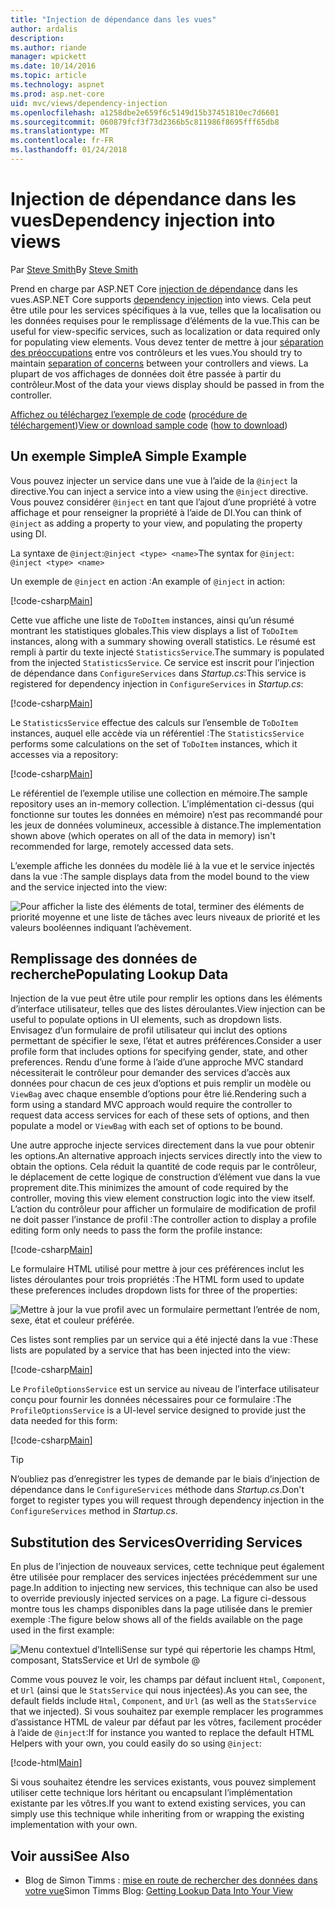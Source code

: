 ```yaml
---
title: "Injection de dépendance dans les vues"
author: ardalis
description: 
ms.author: riande
manager: wpickett
ms.date: 10/14/2016
ms.topic: article
ms.technology: aspnet
ms.prod: asp.net-core
uid: mvc/views/dependency-injection
ms.openlocfilehash: a1258dbe2e659f6c5149d15b37451810ec7d6601
ms.sourcegitcommit: 060879fcf3f73d2366b5c811986f8695fff65db8
ms.translationtype: MT
ms.contentlocale: fr-FR
ms.lasthandoff: 01/24/2018
---
```

# <a name="dependency-injection-into-views"></a><span data-ttu-id="511f9-102">Injection de dépendance dans les vues</span><span class="sxs-lookup"><span data-stu-id="511f9-102">Dependency injection into views</span></span>

<span data-ttu-id="511f9-103">Par [Steve Smith](https://ardalis.com/)</span><span class="sxs-lookup"><span data-stu-id="511f9-103">By [Steve Smith](https://ardalis.com/)</span></span>

<span data-ttu-id="511f9-104">Prend en charge par ASP.NET Core [injection de dépendance](xref:fundamentals/dependency-injection) dans les vues.</span><span class="sxs-lookup"><span data-stu-id="511f9-104">ASP.NET Core supports [dependency injection](xref:fundamentals/dependency-injection) into views.</span></span> <span data-ttu-id="511f9-105">Cela peut être utile pour les services spécifiques à la vue, telles que la localisation ou les données requises pour le remplissage d’éléments de la vue.</span><span class="sxs-lookup"><span data-stu-id="511f9-105">This can be useful for view-specific services, such as localization or data required only for populating view elements.</span></span> <span data-ttu-id="511f9-106">Vous devez tenter de mettre à jour [séparation des préoccupations](http://deviq.com/separation-of-concerns/) entre vos contrôleurs et les vues.</span><span class="sxs-lookup"><span data-stu-id="511f9-106">You should try to maintain [separation of concerns](http://deviq.com/separation-of-concerns/) between your controllers and views.</span></span> <span data-ttu-id="511f9-107">La plupart de vos affichages de données doit être passée à partir du contrôleur.</span><span class="sxs-lookup"><span data-stu-id="511f9-107">Most of the data your views display should be passed in from the controller.</span></span>

<span data-ttu-id="511f9-108">[Affichez ou téléchargez l’exemple de code](https://github.com/aspnet/Docs/tree/master/aspnetcore/mvc/views/dependency-injection/sample) ([procédure de téléchargement](xref:tutorials/index#how-to-download-a-sample))</span><span class="sxs-lookup"><span data-stu-id="511f9-108">[View or download sample code](https://github.com/aspnet/Docs/tree/master/aspnetcore/mvc/views/dependency-injection/sample) ([how to download](xref:tutorials/index#how-to-download-a-sample))</span></span>

## <a name="a-simple-example"></a><span data-ttu-id="511f9-109">Un exemple Simple</span><span class="sxs-lookup"><span data-stu-id="511f9-109">A Simple Example</span></span>

<span data-ttu-id="511f9-110">Vous pouvez injecter un service dans une vue à l’aide de la `@inject` la directive.</span><span class="sxs-lookup"><span data-stu-id="511f9-110">You can inject a service into a view using the `@inject` directive.</span></span> <span data-ttu-id="511f9-111">Vous pouvez considérer `@inject` en tant que l’ajout d’une propriété à votre affichage et pour renseigner la propriété à l’aide de DI.</span><span class="sxs-lookup"><span data-stu-id="511f9-111">You can think of `@inject` as adding a property to your view, and populating the property using DI.</span></span>

<span data-ttu-id="511f9-112">La syntaxe de `@inject`:`@inject <type> <name>`</span><span class="sxs-lookup"><span data-stu-id="511f9-112">The syntax for `@inject`: `@inject <type> <name>`</span></span>

<span data-ttu-id="511f9-113">Un exemple de `@inject` en action :</span><span class="sxs-lookup"><span data-stu-id="511f9-113">An example of `@inject` in action:</span></span>

[!code-csharp[Main](../../mvc/views/dependency-injection/sample/src/ViewInjectSample/Views/ToDo/Index.cshtml?highlight=4,5,15,16,17)]

<span data-ttu-id="511f9-114">Cette vue affiche une liste de `ToDoItem` instances, ainsi qu’un résumé montrant les statistiques globales.</span><span class="sxs-lookup"><span data-stu-id="511f9-114">This view displays a list of `ToDoItem` instances, along with a summary showing overall statistics.</span></span> <span data-ttu-id="511f9-115">Le résumé est rempli à partir du texte injecté `StatisticsService`.</span><span class="sxs-lookup"><span data-stu-id="511f9-115">The summary is populated from the injected `StatisticsService`.</span></span> <span data-ttu-id="511f9-116">Ce service est inscrit pour l’injection de dépendance dans `ConfigureServices` dans *Startup.cs*:</span><span class="sxs-lookup"><span data-stu-id="511f9-116">This service is registered for dependency injection in `ConfigureServices` in *Startup.cs*:</span></span>

[!code-csharp[Main](../../mvc/views/dependency-injection/sample/src/ViewInjectSample/Startup.cs?highlight=6,7&range=15-22)]

<span data-ttu-id="511f9-117">Le `StatisticsService` effectue des calculs sur l’ensemble de `ToDoItem` instances, auquel elle accède via un référentiel :</span><span class="sxs-lookup"><span data-stu-id="511f9-117">The `StatisticsService` performs some calculations on the set of `ToDoItem` instances, which it accesses via a repository:</span></span>

[!code-csharp[Main](../../mvc/views/dependency-injection/sample/src/ViewInjectSample/Model/Services/StatisticsService.cs?highlight=15,20,26)]

<span data-ttu-id="511f9-118">Le référentiel de l’exemple utilise une collection en mémoire.</span><span class="sxs-lookup"><span data-stu-id="511f9-118">The sample repository uses an in-memory collection.</span></span> <span data-ttu-id="511f9-119">L’implémentation ci-dessus (qui fonctionne sur toutes les données en mémoire) n’est pas recommandé pour les jeux de données volumineux, accessible à distance.</span><span class="sxs-lookup"><span data-stu-id="511f9-119">The implementation shown above (which operates on all of the data in memory) isn't recommended for large, remotely accessed data sets.</span></span>

<span data-ttu-id="511f9-120">L’exemple affiche les données du modèle lié à la vue et le service injectés dans la vue :</span><span class="sxs-lookup"><span data-stu-id="511f9-120">The sample displays data from the model bound to the view and the service injected into the view:</span></span>

![Pour afficher la liste des éléments de total, terminer des éléments de priorité moyenne et une liste de tâches avec leurs niveaux de priorité et les valeurs booléennes indiquant l’achèvement.](dependency-injection/_static/screenshot.png)

## <a name="populating-lookup-data"></a><span data-ttu-id="511f9-122">Remplissage des données de recherche</span><span class="sxs-lookup"><span data-stu-id="511f9-122">Populating Lookup Data</span></span>

<span data-ttu-id="511f9-123">Injection de la vue peut être utile pour remplir les options dans les éléments d’interface utilisateur, telles que des listes déroulantes.</span><span class="sxs-lookup"><span data-stu-id="511f9-123">View injection can be useful to populate options in UI elements, such as dropdown lists.</span></span> <span data-ttu-id="511f9-124">Envisagez d’un formulaire de profil utilisateur qui inclut des options permettant de spécifier le sexe, l’état et autres préférences.</span><span class="sxs-lookup"><span data-stu-id="511f9-124">Consider a user profile form that includes options for specifying gender, state, and other preferences.</span></span> <span data-ttu-id="511f9-125">Rendu d’une forme à l’aide d’une approche MVC standard nécessiterait le contrôleur pour demander des services d’accès aux données pour chacun de ces jeux d’options et puis remplir un modèle ou `ViewBag` avec chaque ensemble d’options pour être lié.</span><span class="sxs-lookup"><span data-stu-id="511f9-125">Rendering such a form using a standard MVC approach would require the controller to request data access services for each of these sets of options, and then populate a model or `ViewBag` with each set of options to be bound.</span></span>

<span data-ttu-id="511f9-126">Une autre approche injecte services directement dans la vue pour obtenir les options.</span><span class="sxs-lookup"><span data-stu-id="511f9-126">An alternative approach injects services directly into the view to obtain the options.</span></span> <span data-ttu-id="511f9-127">Cela réduit la quantité de code requis par le contrôleur, le déplacement de cette logique de construction d’élément vue dans la vue proprement dite.</span><span class="sxs-lookup"><span data-stu-id="511f9-127">This minimizes the amount of code required by the controller, moving this view element construction logic into the view itself.</span></span> <span data-ttu-id="511f9-128">L’action du contrôleur pour afficher un formulaire de modification de profil ne doit passer l’instance de profil :</span><span class="sxs-lookup"><span data-stu-id="511f9-128">The controller action to display a profile editing form only needs to pass the form the profile instance:</span></span>

[!code-csharp[Main](../../mvc/views/dependency-injection/sample/src/ViewInjectSample/Controllers/ProfileController.cs?highlight=9,19)]

<span data-ttu-id="511f9-129">Le formulaire HTML utilisé pour mettre à jour ces préférences inclut les listes déroulantes pour trois propriétés :</span><span class="sxs-lookup"><span data-stu-id="511f9-129">The HTML form used to update these preferences includes dropdown lists for three of the properties:</span></span>

![Mettre à jour la vue profil avec un formulaire permettant l’entrée de nom, sexe, état et couleur préférée.](dependency-injection/_static/updateprofile.png)

<span data-ttu-id="511f9-131">Ces listes sont remplies par un service qui a été injecté dans la vue :</span><span class="sxs-lookup"><span data-stu-id="511f9-131">These lists are populated by a service that has been injected into the view:</span></span>

[!code-csharp[Main](../../mvc/views/dependency-injection/sample/src/ViewInjectSample/Views/Profile/Index.cshtml?highlight=4,16,17,21,22,26,27)]

<span data-ttu-id="511f9-132">Le `ProfileOptionsService` est un service au niveau de l’interface utilisateur conçu pour fournir les données nécessaires pour ce formulaire :</span><span class="sxs-lookup"><span data-stu-id="511f9-132">The `ProfileOptionsService` is a UI-level service designed to provide just the data needed for this form:</span></span>

[!code-csharp[Main](../../mvc/views/dependency-injection/sample/src/ViewInjectSample/Model/Services/ProfileOptionsService.cs?highlight=7,13,24)]

>[!TIP]
> <span data-ttu-id="511f9-133">N’oubliez pas d’enregistrer les types de demande par le biais d’injection de dépendance dans le `ConfigureServices` méthode dans *Startup.cs*.</span><span class="sxs-lookup"><span data-stu-id="511f9-133">Don't forget to register types you will request through dependency injection in the  `ConfigureServices` method in *Startup.cs*.</span></span>

## <a name="overriding-services"></a><span data-ttu-id="511f9-134">Substitution des Services</span><span class="sxs-lookup"><span data-stu-id="511f9-134">Overriding Services</span></span>

<span data-ttu-id="511f9-135">En plus de l’injection de nouveaux services, cette technique peut également être utilisée pour remplacer des services injectées précédemment sur une page.</span><span class="sxs-lookup"><span data-stu-id="511f9-135">In addition to injecting new services, this technique can also be used to override previously injected services on a page.</span></span> <span data-ttu-id="511f9-136">La figure ci-dessous montre tous les champs disponibles dans la page utilisée dans le premier exemple :</span><span class="sxs-lookup"><span data-stu-id="511f9-136">The figure below shows all of the fields available on the page used in the first example:</span></span>

![Menu contextuel d’IntelliSense sur typé qui répertorie les champs Html, composant, StatsService et Url de symbole @](dependency-injection/_static/razor-fields.png)

<span data-ttu-id="511f9-138">Comme vous pouvez le voir, les champs par défaut incluent `Html`, `Component`, et `Url` (ainsi que le `StatsService` qui nous injectées).</span><span class="sxs-lookup"><span data-stu-id="511f9-138">As you can see, the default fields include `Html`, `Component`, and `Url` (as well as the `StatsService` that we injected).</span></span> <span data-ttu-id="511f9-139">Si vous souhaitez par exemple remplacer les programmes d’assistance HTML de valeur par défaut par les vôtres, facilement procéder à l’aide de `@inject`:</span><span class="sxs-lookup"><span data-stu-id="511f9-139">If for instance you wanted to replace the default HTML Helpers with your own, you could easily do so using `@inject`:</span></span>

[!code-html[Main](../../mvc/views/dependency-injection/sample/src/ViewInjectSample/Views/Helper/Index.cshtml?highlight=3,11)]

<span data-ttu-id="511f9-140">Si vous souhaitez étendre les services existants, vous pouvez simplement utiliser cette technique lors héritant ou encapsulant l’implémentation existante par les vôtres.</span><span class="sxs-lookup"><span data-stu-id="511f9-140">If you want to extend existing services, you can simply use this technique while inheriting from or wrapping the existing implementation with your own.</span></span>

## <a name="see-also"></a><span data-ttu-id="511f9-141">Voir aussi</span><span class="sxs-lookup"><span data-stu-id="511f9-141">See Also</span></span>

* <span data-ttu-id="511f9-142">Blog de Simon Timms : [mise en route de rechercher des données dans votre vue](http://blog.simontimms.com/2015/06/09/getting-lookup-data-into-you-view/)</span><span class="sxs-lookup"><span data-stu-id="511f9-142">Simon Timms Blog: [Getting Lookup Data Into Your View](http://blog.simontimms.com/2015/06/09/getting-lookup-data-into-you-view/)</span></span>

